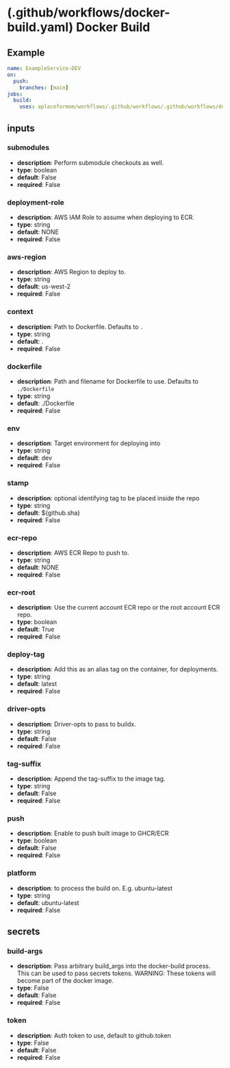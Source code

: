 # (.github/workflows/docker-build.yaml) Docker Build

## Example

```yaml
name: ExampleService-DEV
on:
  push:
    branches: [main]
jobs:
  build:
    uses: aplaceformom/workflows/.github/workflows/.github/workflows/docker-build.yaml@main
```

## inputs

### submodules

- **description**: Perform submodule checkouts as well.
- **type**: boolean
- **default**: False
- **required**: False

### deployment-role

- **description**: AWS IAM Role to assume when deploying to ECR.
- **type**: string
- **default**: NONE
- **required**: False

### aws-region

- **description**: AWS Region to deploy to.
- **type**: string
- **default**: us-west-2
- **required**: False

### context

- **description**: Path to Dockerfile. Defaults to `.`
- **type**: string
- **default**: .
- **required**: False

### dockerfile

- **description**: Path and filename for Dockerfile to use. Defaults to `./Dockerfile`
- **type**: string
- **default**: ./Dockerfile
- **required**: False

### env

- **description**: Target environment for deploying into
- **type**: string
- **default**: dev
- **required**: False

### stamp

- **description**: optional identifying tag to be placed inside the repo
- **type**: string
- **default**: ${github.sha}
- **required**: False

### ecr-repo

- **description**: AWS ECR Repo to push to.
- **type**: string
- **default**: NONE
- **required**: False

### ecr-root

- **description**: Use the current account ECR repo or the root account ECR repo.
- **type**: boolean
- **default**: True
- **required**: False

### deploy-tag

- **description**: Add this as an alias tag on the container, for deployments.
- **type**: string
- **default**: latest
- **required**: False

### driver-opts

- **description**: Driver-opts to pass to buildx.
- **type**: string
- **default**: False
- **required**: False

### tag-suffix

- **description**: Append the tag-suffix to the image tag.
- **type**: string
- **default**: False
- **required**: False

### push

- **description**: Enable to push built image to GHCR/ECR
- **type**: boolean
- **default**: False
- **required**: False

### platform

- **description**: <os-version> to process the build on. E.g. ubuntu-latest
- **type**: string
- **default**: ubuntu-latest
- **required**: False

## secrets

### build-args

- **description**: Pass arbitrary build_args into the docker-build process. This can be used to pass secrets tokens. WARNING: These tokens will become part of the docker image.
- **type**: False
- **default**: False
- **required**: False

### token

- **description**: Auth token to use, default to github.token
- **type**: False
- **default**: False
- **required**: False
